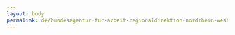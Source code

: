 ```yaml
---
layout: body
permalink: de/bundesagentur-fur-arbeit-regionaldirektion-nordrhein-westfalen/
---
```


